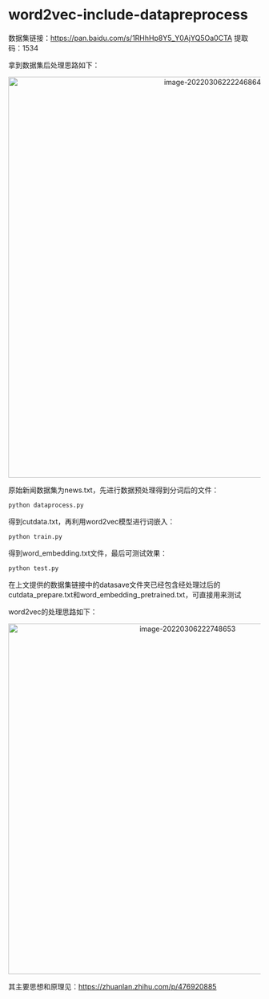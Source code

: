 # word2vec-include-datapreprocess
数据集链接：https://pan.baidu.com/s/1RHhHp8Y5_Y0AjYQ5Oa0CTA  提取码：1534

拿到数据集后处理思路如下：

<div align=center><img src="https://gitee.com/ttb1534/typora-img-save/raw/master/image-20220306222246864.png" alt="image-20220306222246864" width="800px" /></div>

原始新闻数据集为news.txt，先进行数据预处理得到分词后的文件：
~~~python
python dataprocess.py
~~~~
得到cutdata.txt，再利用word2vec模型进行词嵌入：
~~~python
python train.py
~~~
得到word_embedding.txt文件，最后可测试效果：
~~~python 
python test.py
~~~

在上文提供的数据集链接中的datasave文件夹已经包含经处理过后的cutdata_prepare.txt和word_embedding_pretrained.txt，可直接用来测试

word2vec的处理思路如下：

<div align=center><img src="https://gitee.com/ttb1534/typora-img-save/raw/master/image-20220306222748653.png" alt="image-20220306222748653" width="700px" /></div>

其主要思想和原理见：https://zhuanlan.zhihu.com/p/476920885
